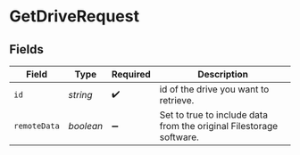 # GetDriveRequest


## Fields

| Field                                                               | Type                                                                | Required                                                            | Description                                                         |
| ------------------------------------------------------------------- | ------------------------------------------------------------------- | ------------------------------------------------------------------- | ------------------------------------------------------------------- |
| `id`                                                                | *string*                                                            | :heavy_check_mark:                                                  | id of the drive you want to retrieve.                               |
| `remoteData`                                                        | *boolean*                                                           | :heavy_minus_sign:                                                  | Set to true to include data from the original Filestorage software. |